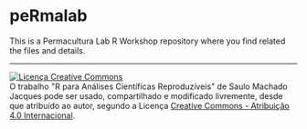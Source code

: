 # peRmalab
This is a Permacultura Lab R Workshop repository where you find related the files and details.

_ _ _ _

<a rel="license" href="http://creativecommons.org/licenses/by/4.0/"><img alt="Licença Creative Commons" style="border-width:0" src="https://i.creativecommons.org/l/by/4.0/88x31.png" /></a><br />O trabalho <span xmlns:dct="http://purl.org/dc/terms/" property="dct:title">"R para Análises Científicas Reproduzíveis"</span> de <span xmlns:cc="http://creativecommons.org/ns#" property="cc:attributionName">Saulo Machado Jacques</span> pode ser usado, compartilhado e modificado livremente, desde que atribuído ao autor, segundo a Licença <a rel="license" href="http://creativecommons.org/licenses/by/4.0/">Creative Commons - Atribuição  4.0 Internacional</a>.
